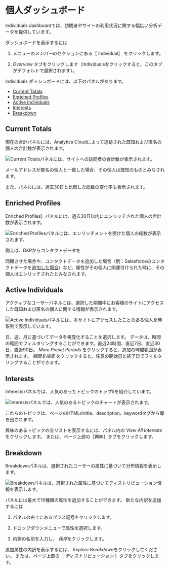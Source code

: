 # 個人ダッシュボード

Individuals dashboardでは、訪問者やサイトの利用状況に関する幅広い分析データを提供しています。

ダッシュボードを表示するには

1.  メニューの*メンバー*のセクションにある［ Individual］ をクリックします。

2.  *Overview* タブをクリックします（Individualsをクリックすると、このタブがデフォルトで選択されます）。

Individuals ダッシュボードには、以下のパネルがあります。

-   [Current Totals](#current-totals)
-   [Enriched Profiles](#enriched-profiles)
-   [Active Individuals](#active-individuals)
-   [Interests](#interests)
-   [Breakdown](#breakdown)

## Current Totals

現在の合計パネルには、Analytics Cloudによって追跡された既知および匿名の個人の合計数が表示されます。

![Current Totalsパネルには、サイトへの訪問者の合計数が表示されます。](./individuals-dashboard/images/01.png)

メールアドレスが匿名の個人と一致した場合、その個人は既知のものとみなされます。

また、パネルには、過去30日と比較した総数の変化率も表示されます。

## Enriched Profiles

Enriched Profiles］パネルには、過去30日以内にエンリッチされた個人の合計数が表示されます。

![Enriched Profilesパネルには、エンリッチメントを受けた個人の総数が表示されます。](./individuals-dashboard/images/02.png)

例えば、DXPからコンタクトデータを

同期させた場合や、コンタクトデータを追加した場合（例：Salesforceのコンタクトデータを[追加した場合](../individuals/adding-a-salesforce-data-source.md)）など、属性がその個人に関連付けられた時に、その個人はエンリッチされたとみなされます。</p> 



## Active Individuals

アクティブなユーザーパネルには、選択した期間中にお客様のサイトにアクセスした既知および匿名の個人に関する情報が表示されます。

![Active Individualsパネルには、本サイトにアクセスしたことのある個人を時系列で表示しています。](./individuals-dashboard/images/03.png)

日、週、月に基づいてデータを視覚化することを選択します。 データは、時間の範囲でフィルタリングすることができます。直近24時間、直近7日、直近30日、直近90日。 *More Preset Periods* をクリックすると、追加の時間範囲が表示されます。 *期間を指定* をクリックすると、任意の開始日と終了日でフィルタリングすることができます。



## Interests

Interestsパネルでは、人気のあったトピックのトップ5を紹介しています。

![Interestsパネルでは、人気のあるトピックのチャートが表示されます。](./individuals-dashboard/images/04.png)

これらのトピックは、ページのHTMLのtitle、description、keywordタグから導き出されます。

興味のあるトピックの全リストを表示するには、パネル内の *View All Interests* をクリックします。 または、ページ上部の［興味］タブをクリックします。



## Breakdown

Breakdownパネルは、選択されたユーザーの属性に基づいて分布情報を表示します。

![Breakdownパネルは、選択された属性に基づいてディストリビューション情報を表示します。](./individuals-dashboard/images/05.png)

パネルには最大で10種類の属性を追加することができます。 新たな内訳を追加するには

1.  パネルの右上にあるプラス記号をクリックします。

2.  ドロップダウンメニューで属性を選択します。

3.  内訳の名前を入力し、 *保存*をクリックします。

追加属性の内訳を表示するには、 *Explore Breakdown*をクリックしてください。 または、ページ上部の［ *ディストリビューション* ］タブをクリックします。
